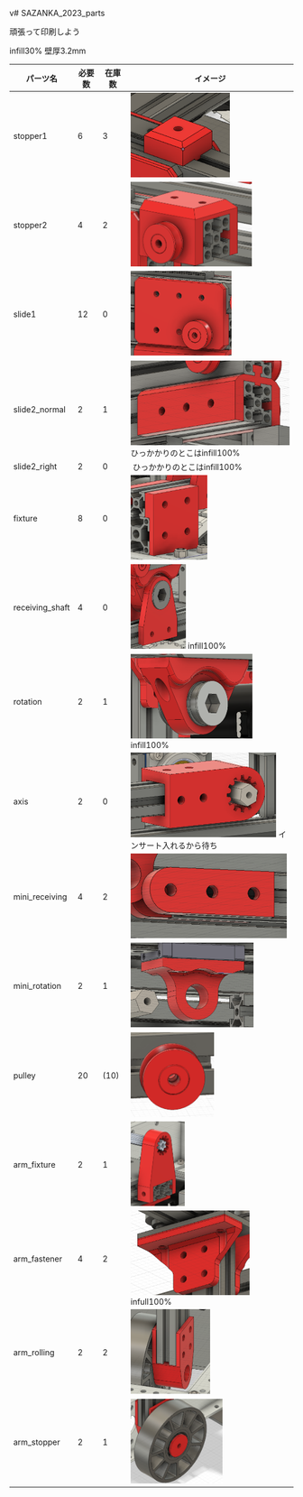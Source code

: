 v# SAZANKA_2023_parts

頑張って印刷しよう

infill30%
壁厚3.2mm

| パーツ名      | 必要数 | 在庫数 | イメージ                           |
| ------------- | ------ | ------ | ---------------------------------- |
| stopper1      | 6      | 3      | <img src="img/stopper1.png" alt="" height="150">  |
| stopper2      | 4      | 2      | <img src="img/stopper2.png" alt="" height="150">  |
| slide1      | 12      | 0      | <img src="img/slide1.png" alt="" height="150">  |
| slide2_normal      | 2      | 1     |  <img src="img/slide2_normal.png" alt="" height="150"> ひっかかりのとこはinfill100% |
| slide2_right      | 2      | 0     |  <img src="img/slide2_right.png" alt="" height="150"> ひっかかりのとこはinfill100% |
| fixture      | 8      | 0      | <img src="img/fixture.png" alt="" height="150">  |
| receiving_shaft    | 4      | 0      | <img src="img/receiving_shaft.png" alt="" height="150"> infill100% |
| rotation      | 2      | 1     |  <img src="img/rotation.png" alt="" height="150"> infill100% |
| axis     | 2      | 0      | <img src="img/axis.png" alt="" height="150">  インサート入れるから待ち|
|mini_receiving   | 4      | 2      | <img src="img/mini_receiving.png" alt="" height="150">  |
| mini_rotation     | 2      | 1      | <img src="img/mini_rotation.png" alt="" height="150">  |
|pulley   | 20      | (10)      | <img src="img/pulley.png" alt="" height="150">  |
| arm_fixture    | 2      | 1      | <img src="img/arm_fixture.png" alt="" height="150">  |
|arm_fastener   | 4      | 2      | <img src="img/arm_fastener.png" alt="" height="150">  infull100%|
|arm_rolling   | 2      | 2      | <img src="img/arm_rolling.png" alt="" height="150">  |
|arm_stopper   | 2      | 1      | <img src="img/arm_stopper.png" alt="" height="150">  |

